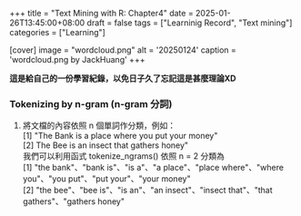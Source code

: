 +++
title = "Text Mining with R: Chapter4"
date = 2025-01-26T13:45:00+08:00
draft =  false
tags = ["Learninig Record", "Text mining"]
categories = ["Learning"]

[cover]
    image =  "wordcloud.png"
    alt = '20250124'
    caption = 'wordcloud.png by JackHuang'
+++

**這是給自己的一份學習紀錄，以免日子久了忘記這是甚麼理論XD**  

### Tokenizing by n-gram (n-gram 分詞)
1. 將文檔的內容依照 n 個單詞作分類，例如：  
[1] "The Bank is a place where you put your money"  
[2] The Bee is an insect that gathers honey"  
我們可以利用函式 tokenize_ngrams() 依照 n = 2 分類為  
[1] "the bank"、"bank is"、"is a"、"a place"、"place where"、"where you"、"you put"、"put your"、"your money"  
[2] "the bee"、"bee is"、"is an"、"an insect"、"insect that"、"that gathers"、"gathers honey"